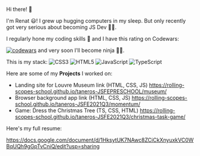 Hi there! 👋 

I'm Renat 😃! I grew up hugging computers in my sleep. But only recently got very serious about becoming JS Dev 👨‍💻.

I regularly hone my coding skills 🥋 and I have this rating on Codewars:

[![codewars](https://www.codewars.com/users/Taneros/badges/large "codewars")](https://www.codewars.com/users/Taneros/badges/large)
and very soon I'll become ninja 🐱‍👤.

This is my stack:
![CSS3](https://img.shields.io/badge/css3-%231572B6.svg?style=for-the-badge&logo=css3&logoColor=white)
![HTML5](https://img.shields.io/badge/html5-%23E34F26.svg?style=for-the-badge&logo=html5&logoColor=white)
![JavaScript](https://img.shields.io/badge/javascript-%23323330.svg?style=for-the-badge&logo=javascript&logoColor=%23F7DF1E)
![TypeScript](https://img.shields.io/badge/typescript-%23007ACC.svg?style=for-the-badge&logo=typescript&logoColor=white)

Here are some of my **Projects** I worked on:

- Landing site for Louvre Museum link (HTML, CSS, JS) https://rolling-scopes-school.github.io/taneros-JSFEPRESCHOOL/museum/
- Browser background app  link (HTML, CSS, JS) https://rolling-scopes-school.github.io/taneros-JSFE2021Q3/momentum/
- Game: Dress the Christmas Tree (TS, CSS, HTML) https://rolling-scopes-school.github.io/taneros-JSFE2021Q3/christmas-task-game/

Here's my full resume:

https://docs.google.com/document/d/1HksytUK7NAwc8ZCiCkXnyuxkVC0WBqUQh9gGpTvCniQ/edit?usp=sharing
